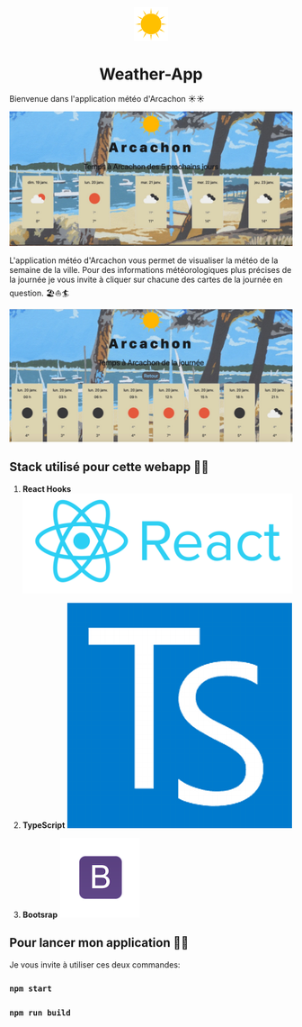 <p align="center">
    <img alt="logoweatherapp" src="./public/soleil_logo.png" width="60" />
  </a>
</p>
<h1 align="center">
  Weather-App
</h1>

Bienvenue dans l'application météo d'Arcachon ☀️☀️

<img alt="screesnhot" src="./src/images/screenshot5proj.jpg" />

L'application météo d'Arcachon vous permet de visualiser la météo de la semaine de la ville.
Pour des informations météorologiques plus précises de la journée je vous invite à cliquer sur chacune des cartes de la journée en question. 🏖️⛵🏄

<img alt="screesnhot" src="./src/images/screenshotttejajournee.jpg" />

## Stack utilisé pour cette webapp 🍁🍁

1.  **React Hooks**
    <img alt="logoReact" src="./src/images/React_logo.png" />

2.  **TypeScript**
    <img alt="logoTypeScript" src="./src/images/logots.png" />

3.  **Bootsrap**
    <img alt="logoBootsrap" src="./src/images/bootstrap-logo.png" />

## Pour lancer mon application 🚀🚀

Je vous invite à utiliser ces deux commandes:

### `npm start`

### `npm run build`
